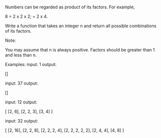 Numbers can be regarded as product of its factors. For example,  

8 = 2 x 2 x 2;
  = 2 x 4.

Write a function that takes an integer n and return all possible combinations of its factors. 


Note: 

You may assume that n is always positive. 
Factors should be greater than 1 and less than n.



Examples: 
 input: 1
 output: 

[]

input: 37
 output: 

[]

 input: 12
 output:

[
  [2, 6],
  [2, 2, 3],
  [3, 4]
]

 input: 32
 output:

[
  [2, 16],
  [2, 2, 8],
  [2, 2, 2, 4],
  [2, 2, 2, 2, 2],
  [2, 4, 4],
  [4, 8]
]


